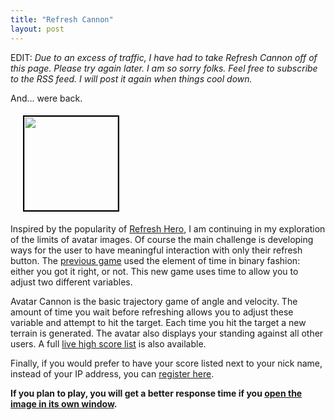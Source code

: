 ```yaml
---
title: "Refresh Cannon"
layout: post
---
```


EDIT: *Due to an excess of traffic, I have had to take Refresh Cannon off of this page. Please try again later. I am so sorry folks. Feel free to subscribe to the RSS feed. I will post it again when things cool down.*

And... were back.

<img class="alignright" style="border: 2px solid black; margin: 5px; margin-left: 20px;" title="Refresh Hero" src="/projects/refresh-cannon/index.php" alt="" width="150" />

Inspired by the popularity of <a href="/blog/refresh-hero-avatar-game/">Refresh Hero</a>, I am continuing in my exploration of the limits of avatar images. Of course the main challenge is developing ways for the user to have meaningful interaction with only their refresh button. The <a href="/blog/refresh-hero-avatar-game/">previous game</a> used the element of time in binary fashion: either you got it right, or not. This new game uses time to allow you to adjust two different variables. 

Avatar Cannon is the basic trajectory game of angle and velocity. The amount of time you wait before refreshing allows you to adjust these variable and attempt to hit the target. Each time you hit the target a new terrain is generated. The avatar also displays your standing against all other users. A full <a href="http://blog.classicalcode.com/projects/shoot/high_score.php">live high score list</a> is also available.

Finally, if you would prefer to have your score listed next to your nick name, instead of your IP address, you can <a href="http://blog.classicalcode.com/projects/shoot/register.php">register here</a>. 

<strong>If you plan to play, you will get a better response time if you <a href='/projects/refresh-cannon/index.php' target="_blank">open the image in its own window</a>.</strong>
